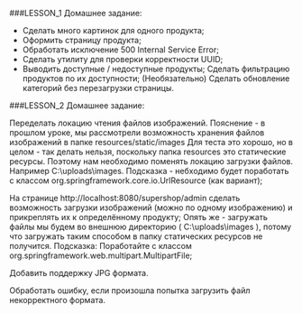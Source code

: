 ###LESSON_1 Домашнее задание:

  +  Сделать много картинок для одного продукта;
  + Оформить страницу продукта;
  +  Обработать исключение 500 Internal Service Error;
  + Сделать утилиту для проверки корректности UUID;
  +  Выводить доступные / недоступные продукты;
    Сделать фильтрацию продуктов по их доступности;
    (Необязательно) Сделать обновление категорий без перезагрузки страницы.

###LESSON_2 Домашнее задание:

Переделать локацию чтения файлов изображений. Пояснение - в прошлом уроке, мы рассмотрели возможность хранения файлов изображений в папке resources/static/images Для теста это хорошо, но в целом - так делать нельзя, поскольку папка resources это статические ресурсы. Поэтому нам необходимо поменять локацию загрузки файлов. Например C:\uploads\images. Подсказка - небходимо будет поработать с классом org.springframework.core.io.UrlResource (как вариант);

На странице http://localhost:8080/supershop/admin сделать возможность загрузки изображений (можно по одному изображению) и прикреплять их к определённому продукту; Опять же - загружать файлы мы будем во внешнюю директорию ( C:\uploads\images ), потому что загружать таким способом в папку статических ресурсов не получится. Подсказка: Поработайте с классом org.springframework.web.multipart.MultipartFile;

Добавить поддержку JPG формата.

Обработать ошибку, если произошла попытка загрузить файл некорректного формата.